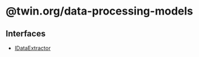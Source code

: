 # @twin.org/data-processing-models

## Interfaces

- [IDataExtractor](interfaces/IDataExtractor.md)
